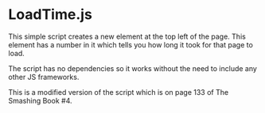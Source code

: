 # LoadTime.js
This simple script creates a new element at the top left of the page. This element has a number in it which tells you how long it took for that page to load.

The script has no dependencies so it works without the need to include any other JS frameworks.

This is a modified version of the script which is on page 133 of The Smashing Book #4.

